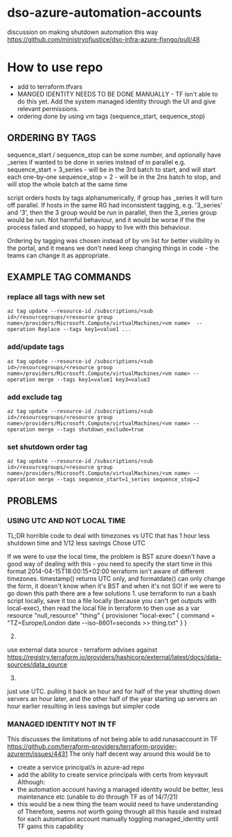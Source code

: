 # dso-azure-automation-accounts

discussion on making shutdown automation this way https://github.com/ministryofjustice/dso-infra-azure-fixngo/pull/48

# How to use repo
- add to terraform.tfvars
- MANGED IDENTITY NEEDS TO BE DONE MANUALLY - TF isn't able to do this yet. Add the system managed identity through the UI and give relevant permissions.
- ordering done by using vm tags (sequence_start, sequence_stop)


## ORDERING BY TAGS

sequence_start / sequence_stop can be some number, and optionally have _series if wanted to be done in series instead of in parallel
e.g. 
sequence_start = 3_series - will be in the 3rd batch to start, and will start each one-by-one 
sequence_stop = 2 - will be in the 2ns batch to stop, and will stop the whole batch at the same time 

script orders hosts by tags alphanumerically, if group has _series it will turn off parallel.
If hosts in the same RG had inconsistent tagging, e.g. '3_series' and '3', then the 3 group would be run in parallel, then the 3_series group would be run.
Not harmful behaviour, and it would be worse if the the process failed and stopped, so happy to live with this behaviour.

Ordering by tagging was chosen instead of by vm list for better visibility in the portal, and it means we don't need keep changing things in code - the teams can change it as appropriate.

## EXAMPLE TAG COMMANDS

### replace all tags with new set
```
az tag update --resource-id /subscriptions/<sub id>/resourcegroups/<resource group name>/providers/Microsoft.Compute/virtualMachines/<vm name>	--operation Replace --tags key1=value1 ...
```

### add/update tags
```
az tag update --resource-id /subscriptions/<sub id>/resourcegroups/<resource group name>/providers/Microsoft.Compute/virtualMachines/<vm name> --operation merge --tags key1=value1 key3=value3
```

### add exclude tag
```
az tag update --resource-id /subscriptions/<sub id>/resourcegroups/<resource group name>/providers/Microsoft.Compute/virtualMachines/<vm name> --operation merge --tags shutdown_exclude=true
```

### set shutdown order tag
```
az tag update --resource-id /subscriptions/<sub id>/resourcegroups/<resource group name>/providers/Microsoft.Compute/virtualMachines/<vm name> --operation merge --tags sequence_start=1_series sequence_stop=2
```


## PROBLEMS

### USING UTC AND NOT LOCAL TIME
TL;DR
horrible code to deal with timezones vs UTC that has 1 hour less shutdown time and 1/12 less savings
Chose UTC

If we were to use the local time, the problem is BST
azure doesn't have a good way of dealing with this - you need to specify the start time in this format
2014-04-15T18:00:15+02:00
terraform isn't aware of different timezones. timestamp() returns UTC only, and formatdate() can only change the form, it doesn't know when it's BST and when it's not
SO! if we were to go down this path there are a few solutions
1.
use terraform to run a bash script locally, save it too a file locally (because you can't get outputs with local-exec), then read the local file in terraform to then use as a var
resource "null_resource" "thing" {
  provisioner "local-exec" {
      command = "TZ=Europe/London date --iso-8601=seconds >> thing.txt"
  }
}

2.
use external data source - terraform advises against https://registry.terraform.io/providers/hashicorp/external/latest/docs/data-sources/data_source

3.
just use UTC. pulling it back an hour and for half of the year shutting down servers an hour later, and the other half of the year starting up servers an hour earlier
resulting in less savings but simpler code


### MANAGED IDENTITY NOT IN TF
This discusses the limitations of not being able to add runasaccount in TF https://github.com/terraform-providers/terraform-provider-azurerm/issues/4431
The only half decent way around this would be to
 - create a service principal/s in azure-ad repo
 - add the ability to create service principals with certs from keyvault
Although: 
 - the automation account having a managed identity would be better, less maintenance etc (unable to do through TF as of 14/7/21)
 - this would be a new thing the team would need to have understanding of
 Therefore, seems not worth going through all this hassle and instead for each automation account manually toggling managed_identity until TF gains this capability
